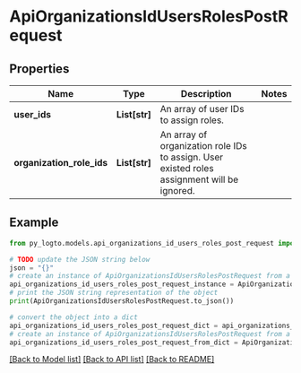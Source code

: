 # ApiOrganizationsIdUsersRolesPostRequest


## Properties

Name | Type | Description | Notes
------------ | ------------- | ------------- | -------------
**user_ids** | **List[str]** | An array of user IDs to assign roles. | 
**organization_role_ids** | **List[str]** | An array of organization role IDs to assign. User existed roles assignment will be ignored. | 

## Example

```python
from py_logto.models.api_organizations_id_users_roles_post_request import ApiOrganizationsIdUsersRolesPostRequest

# TODO update the JSON string below
json = "{}"
# create an instance of ApiOrganizationsIdUsersRolesPostRequest from a JSON string
api_organizations_id_users_roles_post_request_instance = ApiOrganizationsIdUsersRolesPostRequest.from_json(json)
# print the JSON string representation of the object
print(ApiOrganizationsIdUsersRolesPostRequest.to_json())

# convert the object into a dict
api_organizations_id_users_roles_post_request_dict = api_organizations_id_users_roles_post_request_instance.to_dict()
# create an instance of ApiOrganizationsIdUsersRolesPostRequest from a dict
api_organizations_id_users_roles_post_request_from_dict = ApiOrganizationsIdUsersRolesPostRequest.from_dict(api_organizations_id_users_roles_post_request_dict)
```
[[Back to Model list]](../README.md#documentation-for-models) [[Back to API list]](../README.md#documentation-for-api-endpoints) [[Back to README]](../README.md)


